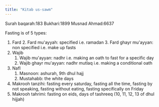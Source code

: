 ```yaml
---
title: "Kitab us-sawm"
---
```

Surah baqarah:183
Bukhari:1899
Musnad Ahmad:6637

Fasting is of 5 types:
1. Fard
	2. Fard mu'ayyah: specified i.e. ramadan
	3. Fard ghayr mu'ayyan: non specified i.e. make up fasts
2. Wajib
	1. Wajib mu'ayyan: nadhr i.e. making an oath to fast for a specific day
	2. Wajib ghayr mu'ayyan: nadhr mutlaq i.e. making a conditional oath 
3. Nafl
	1. Masnoon: ashurah, 9th dhul hajj
	2. Mustahabb: the white days
4. Makrooh tanzihi: fasting every saturday, fasting all the time, fasting by not speaking, fasting without eating, fasting specifically on Friday 
5. Makrooh tahrimi: fasting on eids, days of tashreeq (10, 11, 12, 13 of dhul hijjah)
